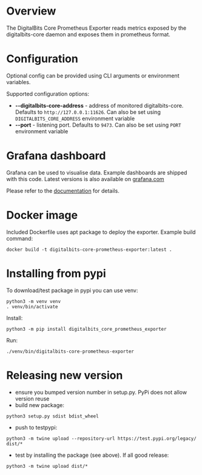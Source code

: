 # Overview

The DigitalBits Core Prometheus Exporter reads metrics exposed by the
digitalbits-core daemon and exposes them in prometheus format.

# Configuration

Optional config can be provided using CLI arguments or environment variables.

Supported configuration options:
* **--digitalbits-core-address** - address of monitored digitalbits-core. Defaults to `http://127.0.0.1:11626`. Can also be set using `DIGITALBITS_CORE_ADDRESS` environment variable
* **--port** - listening port. Defaults to `9473`. Can also be set using `PORT` environment variable

# Grafana dashboard

Grafana can be used to visualise data. Example dashboards are shipped with this code.
Latest versions is also available on [grafana.com](https://grafana.com/orgs/digitalbits/dashboards)

Please refer to the [documentation](https://github.com/digitalbits/packages/blob/master/docs/monitoring.md)
for details.

# Docker image

Included Dockerfile uses apt package to deploy the exporter. Example build command:
```
docker build -t digitalbits-core-prometheus-exporter:latest .
```

# Installing from pypi

To download/test package in pypi you can use venv:
```
python3 -m venv venv
. venv/bin/activate
```

Install:
```
python3 -m pip install digitalbits_core_prometheus_exporter
```

Run:
```
./venv/bin/digitalbits-core-prometheus-exporter
```

# Releasing new version

* ensure you bumped version number in setup.py. PyPi does not allow version reuse
* build new package:
```
python3 setup.py sdist bdist_wheel
```
* push to testpypi:
```
python3 -m twine upload --repository-url https://test.pypi.org/legacy/ dist/*
```
* test by installing the package (see above). If all good release:
```
python3 -m twine upload dist/*
```
